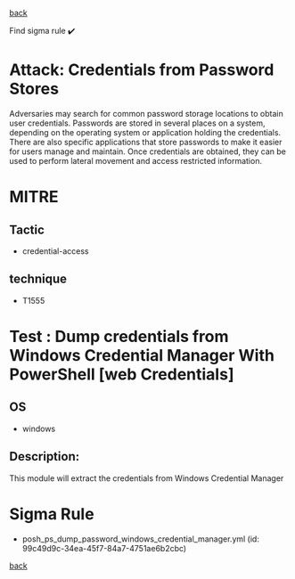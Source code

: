 
[back](../index.md)

Find sigma rule :heavy_check_mark: 

# Attack: Credentials from Password Stores 

Adversaries may search for common password storage locations to obtain user credentials. Passwords are stored in several places on a system, depending on the operating system or application holding the credentials. There are also specific applications that store passwords to make it easier for users manage and maintain. Once credentials are obtained, they can be used to perform lateral movement and access restricted information.

# MITRE
## Tactic
  - credential-access


## technique
  - T1555


# Test : Dump credentials from Windows Credential Manager With PowerShell [web Credentials]
## OS
  - windows


## Description:
This module will extract the credentials from Windows Credential Manager

# Sigma Rule
 - posh_ps_dump_password_windows_credential_manager.yml (id: 99c49d9c-34ea-45f7-84a7-4751ae6b2cbc)



[back](../index.md)
